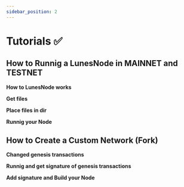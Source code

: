 ```yaml
---
sidebar_position: 2
---
```


# Tutorials ✅

## How to Runnig a LunesNode in MAINNET and TESTNET

**How to LunesNode works**

**Get files**

**Place files in dir**

**Runnig your Node**


## How to Create a Custom Network (Fork)

**Changed genesis transactions**

**Runnig and get signature of genesis transactions**

**Add signature and Build your Node**
